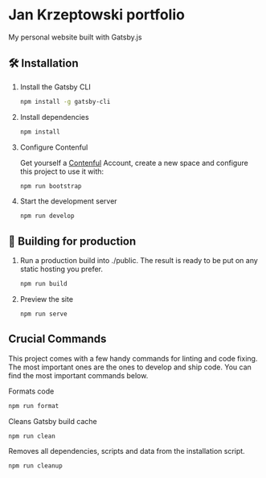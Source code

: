 # Jan Krzeptowski portfolio
My personal website built with Gatsby.js

## 🛠 Installation

1. Install the Gatsby CLI

    ```sh
    npm install -g gatsby-cli
    ```

2. Install dependencies

    ```sh
    npm install
    ```

3. Configure Contenful

    Get yourself a [Contenful](https://www.contentful.com/) Account, create a new space and configure this project to use it with:
    ```sh
    npm run bootstrap
    ```
4. Start the development server

    ```sh
    npm run develop
    ```

## 🚀 Building for production

1. Run a production build into ./public. The result is ready to be put on any static hosting you prefer.

    ```sh
    npm run build
    ```

2. Preview the site

    ```sh
    npm run serve
    ```

## Crucial Commands
This project comes with a few handy commands for linting and code fixing. The most important ones are the ones to develop and ship code. You can find the most important commands below.


Formats code
```sh
npm run format
```

Cleans Gatsby build cache
```sh
npm run clean
```

Removes all dependencies, scripts and data from the installation script.
```sh
npm run cleanup
```
